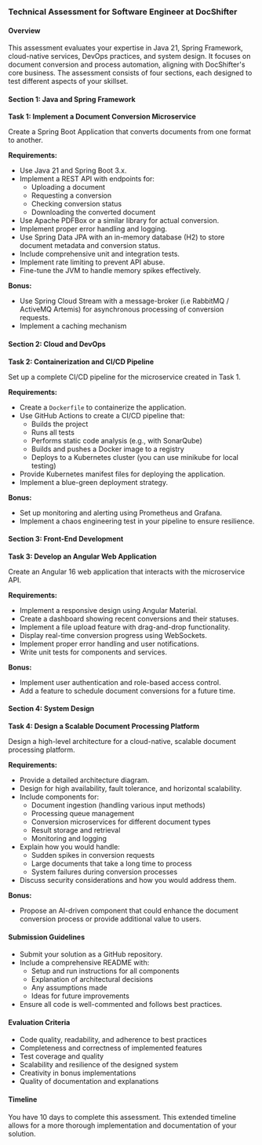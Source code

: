 ### Technical Assessment for Software Engineer at DocShifter

#### Overview
This assessment evaluates your expertise in Java 21, Spring Framework, cloud-native services, DevOps practices, and system design. It focuses on document conversion and process automation, aligning with DocShifter's core business. The assessment consists of four sections, each designed to test different aspects of your skillset.

#### Section 1: Java and Spring Framework

**Task 1: Implement a Document Conversion Microservice**

Create a Spring Boot Application that converts documents from one format to another.

**Requirements:**
- Use Java 21 and Spring Boot 3.x.
- Implement a REST API with endpoints for:
  - Uploading a document
  - Requesting a conversion
  - Checking conversion status
  - Downloading the converted document
- Use Apache PDFBox or a similar library for actual conversion.
- Implement proper error handling and logging.
- Use Spring Data JPA with an in-memory database (H2) to store document metadata and conversion status.
- Include comprehensive unit and integration tests.
- Implement rate limiting to prevent API abuse.
- Fine-tune the JVM to handle memory spikes effectively.

**Bonus:**
- Use Spring Cloud Stream with a message-broker (i.e RabbitMQ / ActiveMQ Artemis) for asynchronous processing of conversion requests.
- Implement a caching mechanism


#### Section 2: Cloud and DevOps

**Task 2: Containerization and CI/CD Pipeline**

Set up a complete CI/CD pipeline for the microservice created in Task 1.

**Requirements:**
- Create a `Dockerfile` to containerize the application.
- Use GitHub Actions to create a CI/CD pipeline that:
  - Builds the project
  - Runs all tests
  - Performs static code analysis (e.g., with SonarQube)
  - Builds and pushes a Docker image to a registry
  - Deploys to a Kubernetes cluster (you can use minikube for local testing)
- Provide Kubernetes manifest files for deploying the application.
- Implement a blue-green deployment strategy.

**Bonus:**
- Set up monitoring and alerting using Prometheus and Grafana.
- Implement a chaos engineering test in your pipeline to ensure resilience.

#### Section 3: Front-End Development

**Task 3: Develop an Angular Web Application**

Create an Angular 16 web application that interacts with the microservice API.

**Requirements:**
- Implement a responsive design using Angular Material.
- Create a dashboard showing recent conversions and their statuses.
- Implement a file upload feature with drag-and-drop functionality.
- Display real-time conversion progress using WebSockets.
- Implement proper error handling and user notifications.
- Write unit tests for components and services.

**Bonus:**
- Implement user authentication and role-based access control.
- Add a feature to schedule document conversions for a future time.

#### Section 4: System Design

**Task 4: Design a Scalable Document Processing Platform**

Design a high-level architecture for a cloud-native, scalable document processing platform.

**Requirements:**
- Provide a detailed architecture diagram.
- Design for high availability, fault tolerance, and horizontal scalability.
- Include components for:
  - Document ingestion (handling various input methods)
  - Processing queue management
  - Conversion microservices for different document types
  - Result storage and retrieval
  - Monitoring and logging
- Explain how you would handle:
  - Sudden spikes in conversion requests
  - Large documents that take a long time to process
  - System failures during conversion processes
- Discuss security considerations and how you would address them.

**Bonus:**
- Propose an AI-driven component that could enhance the document conversion process or provide additional value to users.

#### Submission Guidelines

- Submit your solution as a GitHub repository.
- Include a comprehensive README with:
  - Setup and run instructions for all components
  - Explanation of architectural decisions
  - Any assumptions made
  - Ideas for future improvements
- Ensure all code is well-commented and follows best practices.

#### Evaluation Criteria

- Code quality, readability, and adherence to best practices
- Completeness and correctness of implemented features
- Test coverage and quality
- Scalability and resilience of the designed system
- Creativity in bonus implementations
- Quality of documentation and explanations

#### Timeline
You have 10 days to complete this assessment. This extended timeline allows for a more thorough implementation and documentation of your solution.